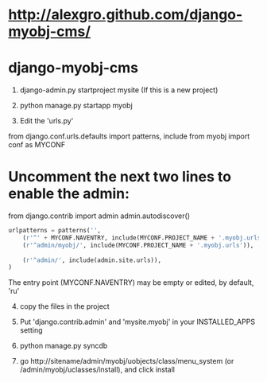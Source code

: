 http://alexgro.github.com/django-myobj-cms/
================

django-myobj-cms
================

1. django-admin.py startproject mysite (If this is a new project)

2. python manage.py startapp myobj

3. Edit the 'urls.py'

from django.conf.urls.defaults import patterns, include
from myobj import conf as MYCONF
# Uncomment the next two lines to enable the admin:
from django.contrib import admin
admin.autodiscover()
```python
urlpatterns = patterns('',
    (r'^' + MYCONF.NAVENTRY, include(MYCONF.PROJECT_NAME + '.myobj.urls')), # /ru/1 or /1, '1' - obj nav
    (r'^admin/myobj/', include(MYCONF.PROJECT_NAME + '.myobj.urls')),
    
    (r'^admin/', include(admin.site.urls)),
)
```
The entry point (MYCONF.NAVENTRY) may be empty or edited, by default, 'ru'

4. copy the files in the project

5. Put 'django.contrib.admin' and 'mysite.myobj' in your INSTALLED_APPS setting

6. python manage.py syncdb

7. go http://sitename/admin/myobj/uobjects/class/menu_system (or /admin/myobj/uclasses/install), and click install